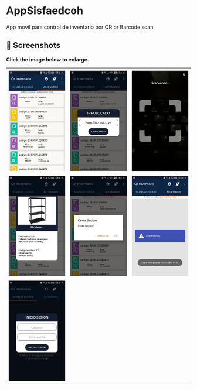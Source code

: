 # AppSisfaedcoh
App movil para control de inventario por QR or Barcode scan

 ## 📸 Screenshots

**Click the image below to enlarge.**

<table>
  <tr>
     <td></td>
     <td></td>
     <td></td>
  </tr>
  <tr>
    <td><img src="screenshots/screenshot-1586395194028.jpg" width=270 height=auto></td>
    <td><img src="screenshots/screenshot-1586395271551.jpg" width=270 height=auto></td>
    <td><img src="screenshots/screenshot-1586395344127.jpg" width=270 height=auto></td>
  </tr>
  
   <tr>
     <td></td>
     <td></td>
     <td></td>
  </tr>
  <tr>
    <td><img src="screenshots/screenshot-1586395459658.jpg" width=270 height=auto></td>
    <td><img src="screenshots/screenshot-1586395475553.jpg" width=270 height=auto></td>
    <td><img src="screenshots/screenshot-1586395488294.jpg" width=270 height=auto></td>
  </tr>

   <tr>
     <td></td>
  
  </tr>
  <tr>
    <td><img src="screenshots/screenshot-1586395512966.jpg" width=270 height=auto></td>
   
  </tr>
 </table>


<!-- |    |            |   |
|----------|:-------------:|------:|
| col 1 is |  left-aligned | $1600 |
| col 2 is |    centered   |   $12 |
| col 3 is | right-aligned |    $1 | -->